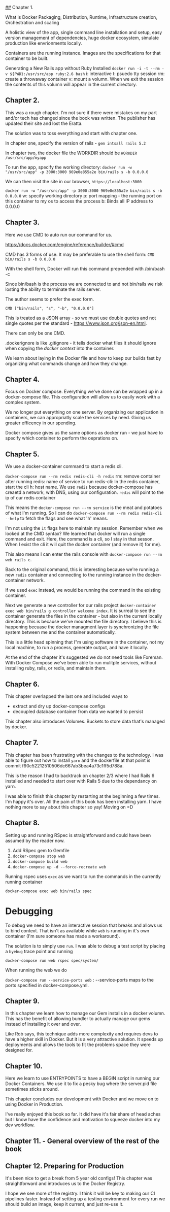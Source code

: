 [##](##) Chapter 1.

  What is Docker
    Packaging, Distribution, Runtime, Infrastructure creation, Orchestration and scaling

  A holistic view of the app, single command line installation and setup, easy version management of dependencies, huge docker ecosystem, simulate production like envrionments locally.

Containers are the running instance. Images are the specifications for that container to be built.

Generating a New Rails app without Ruby Installed
  `docker run -i -t --rm -v ${PWD}:/usr/src/app ruby:2.6 bash`
  i: interactive
  t: psuedo tty session
  rm: create a throwaway container
  v: mount a volumn. When we exit the session the contents of this volumn will appear in the current directory.

## Chapter 2.

This was a rough chapter. I'm not sure if there were mistakes on my part and/or tech has changed since the book was written. The publisher has updated their site and lost the Eratta.

The solution was to toss everything and start with chapter one.

In chapter one, specify the version of rails - `gem intsall rails 5.2`

In chapter two, the docker file the WORKDIR should be `WORKDIR /usr/src/app/myapp`

To run the app, specify the working directory: `docker run -w "/usr/src/app" -p 3000:3000 969e0e855a2e bin/rails s -b 0.0.0.0`

We can then visit the site in our browser, `https://localhost:3000`


  `docker run -w "/usr/src/app" -p 3000:3000 969e0e855a2e bin/rails s -b 0.0.0.0`
  w: specify working directory
  p: port mapping - the running port on this container to my os to access the process
  b: Binds all IP address to 0.0.0.0


## Chapter 3.

Here we use CMD to auto run our command for us.

https://docs.docker.com/engine/reference/builder/#cmd

CMD has 3 forms of use. It may be preferable to use the shell form:
`CMD bin/rails s -b 0.0.0.0`

With the shell form, Docker will run this command prepended with /bin/bash -c

Since bin/bash is the process we are connected to and not bin/rails we risk losting the ability to terminate the rails server.

The author seems to prefer the exec form.

`CMD ["bin/rails", "s", "-b", "0.0.0.0"]`

This is treated as a JSON array - so we must use double quotes and not single quotes per the standard - https://www.json.org/json-en.html.

There can only be one CMD.

.dockerignore is like .gitignore - it tells docker what files it should ignore when copying the _docker context_ into the container.

We learn about laying in the Docker file and how to keep our builds fast by organizing what commands change and how they change.

## Chapter 4.

Focus on Docker compose. Everything we've done can be wrapped up in a docker-compose file. This configuration will allow us to easily work with a complex system.

We no longer put everything on one server. By organizing our application in containers, we can appropriatly scale the services by need. Giving us greater efficency in our spending.

Docker compose gives us the same options as docker run - we just have to specify which container to perform the oeprations on.

## Chapter 5.

We use a docker-container command to start a redis cli.

`docker-compose run --rm redis redis-cli -h redis`
  rm: remove container after running
  redis: name of service to run
  redis-cli: In the redis container, start the cli
  h: host name. We use `redis` because docker-compose has creaetd a network, with DNS, using our configuration.
       `redis` will point to the ip of our redis container

This means the `docker-compose run --rm service` is the meat and potatoes of what I'm running. So I can do `docker-compose run --rm redis redis-cli --help` to fetch the flags and see what 'h' means.

I'm not using the `it` flags here to maintain my session. Remember when we looked at the CMD syntax? We learned that docker will run a single command and exit. Here, the command is a cli, so I stay in that sesson. When I exist the cli it will quit the docker container (and remove it) for me).

This also means I can enter the rails console with `docker-compose run --rm web rails c`.

Back to the original command, this is interesting because we're running a new `redis` container and connecting to the running instance in the docker-container network.

If we used `exec` instead, we would be running the command in the existing container.

Next we generate a new controller for our rails project `docker-container exec web bin/rails g controller welcome index`. It is surreal to see the container generate the files in the container - but also in the current locally directory. This is because we've mounted the file directory. I believe this is happening becuase the docker managment layer is synchronizing the file system between me and the container automatically.

This is a little head spinning that I"m using software in the container, not my local machine, to run a process, generate output, and have it locally.

At the end of the chapter it's suggested we do not need tools like Foreman. With Docker Compose we've been able to run mulitple services, without installing ruby, rails, or redis, and maintain them.

## Chapter 6.

This chapter overlapped the last one and included ways to
* extract and dry up docker-compose configs
* decoupled database container from data we wanted to persist

This chapter also introduces Volumes. Buckets to store data that's managed by docker.

## Chapter 7.

This chapter has been frustrating with the changes to the technology. I was able to figure out how to install `yarn` and the dockerfile at that point is commit f90c52212510506dc667ab3bea4a73c1ff5d788a.

This is the reason I had to backtrack on chapter 2/3 where I had Rails 6 installed and needed to start over with Rails 5 due to the dependancy on yarn.

I was able to finish this chapter by restarting at the beginning a few times. I'm happy it's over. All the pain of this book has been installing yarn. I have nothing more to say about this chapter so yay! Moving on =D

## Chapter 8.

Setting up and running RSpec is straightforward and could have been assumed by the reader now.
1. Add RSpec gem to Gemfile
2. `docker-compose stop web`
3. `docker-compose build web`
4. `docker-compose up -d --force-recreate web`

Running rspec uses `exec` as we want to run the commands in the currently running container

`docker-compose exec web bin/rails spec`

# Debugging

To debug we need to have an interactive session that breaks and allows us to bind context. That isn't as available while `web` is running in it's own container (I'm sure someone has made a workaround).

The solution is to simply use `run`. I was able to debug a test script by placing a `byebug` trace point and running

`docker-compose run web rspec spec/system/`

When running the web we do

`docker-compose run --service-ports web` : --service-ports maps to the ports specified in docker-compose.yml.

## Chapter 9.

In this chapter we learn how to manage our Gem installs in a docker volumn. This has the benefit of allowing bundler to actually manage our gems instead of installing it over and over.

Like Rob says, this technique adds more complexity and requires devs to have a higher skill in Docker. But it is a very attractive solution. It speeds up deployments and allows the tools to fit the problems space they were designed for.

## Chapter 10.

Here we learn to use ENTRYPOINTS to have a BEGIN script in running our Docker Containers. We use it to fix a pesky bug where the server.pid file sometimes sticks around.

This chapter concludes our development with Docker and we move on to using Docker in Production.

I've really enjoyed this book so far. It did have it's fair share of head aches but I know have the confidence and motivation to squeeze docker into my dev workflow.

## Chapter 11. - General overview of the rest of the book

## Chapter 12. Preparing for Production

It's been nice to get a break from 5 year old configs! This chapter was straightforward and introduces us to the Docker Registry.

I hope we see more of the registry. I think it will be key to making our CI pipelines faster. Instead of setting up a testing environment for every run we should build an image, keep it current, and just re-use it.
